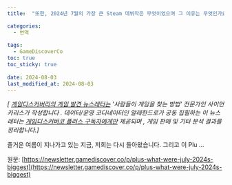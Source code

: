 ```yaml
---
title:  "또한, 2024년 7월의 가장 큰 Steam 데뷔작은 무엇이었으며 그 이유는 무엇인가요?"

categories:
  - 번역
  
tags:
  - GameDiscoverCo
toc: true
toc_sticky: true
 
date: 2024-08-03
last_modified_at: 2024-08-03
---
```

_\[ [게임디스커버리의 게임 발견 뉴스레터는](https://www.gamediscover.co/) '사람들이 게임을 찾는 방법' 전문가인 사이먼 카리스가 작성합니다 . 데이터/운영 코디네이터인 알레한드로가 공동 집필하는 이 뉴스레터는 [게임디스커버코 플러스 구독자에게만](https://newsletter.gamediscover.co/subscribe) 제공되며 , 게임 판매 및 기타 분석 결과를 정리합니다.\]_

즐거운 여름이 지나가고 있는 지금, 저희는 다시 돌아왔습니다. 그리고 이 Plu ...

원문: [https://newsletter.gamediscover.co/p/plus-what-were-july-2024s-biggest](https://newsletter.gamediscover.co/p/plus-what-were-july-2024s-biggest)